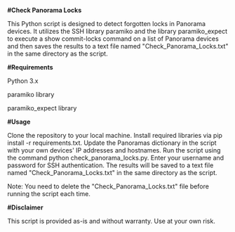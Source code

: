 
**#Check Panorama Locks**

This Python script is designed to detect forgotten locks in Panorama devices. It utilizes the SSH library paramiko and the library paramiko_expect to execute a show commit-locks command on a list of Panorama devices and then saves the results to a text file named "Check_Panorama_Locks.txt" in the same directory as the script.

**#Requirements**

Python 3.x

paramiko library

paramiko_expect library


**#Usage**

Clone the repository to your local machine.
Install required libraries via pip install -r requirements.txt.
Update the Panoramas dictionary in the script with your own devices' IP addresses and hostnames.
Run the script using the command python check_panorama_locks.py.
Enter your username and password for SSH authentication.
The results will be saved to a text file named "Check_Panorama_Locks.txt" in the same directory as the script.

Note: You need to delete the "Check_Panorama_Locks.txt" file before running the script each time.

**#Disclaimer**

This script is provided as-is and without warranty. Use at your own risk.
